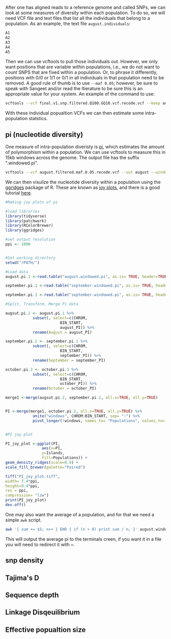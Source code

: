 After one has aligned reads to a reference genome and called SNPs, we can look at some measures of diversity within each population. To do so, we will need VCF file and text files that list all the individuals that belong to a population. As an example, the text file `august.individuals`:
```bash
A1
A2
A3
A4
A5
```
Then we can use vcftools to pull those individuals out. However, we only want positions that are variable *within* populations, i.e., we do not want to count SNPS that are fixed within a population. Or, to phrase it differently, positions with 0/0 or 1/1 or 0/1 in all individuals in that population need to be removed. A good rule of thumb is to use `--maf 0.05`; however, be sure to speak with Sangeet and/or read the ltierature to be sure this is an appropriate value for your system. An example of the command to use:
```bash
vcftools --vcf final.v1.snp.filtered.Q100.GQ10.vcf.recode.vcf --keep august.individuals --maf 0.05 --recode --recode-INFO-all --out august.filtered.maf.0.05
```
With these individual popualtion VCFs we can then estimate some intra-population statstics.

## pi (nucleotide diversity)

One measure of intra-population diveristy is [pi](https://en.wikipedia.org/wiki/Nucleotide_diversity), which estimates the amount of polymorphism within a population. We can use vcftools to measure this in 15kb windows across the genome. The output file has the suffix ".windowed.pi".
```bash
vcftools --vcf august.filtered.maf.0.05.recode.vcf --out august --window-pi 15000
```
We can then visulize the nucleotide diversity within a population using the [ggridges](https://github.com/wilkelab/ggridges) package of R. These are known as [joy plots](https://katherinemwood.github.io/post/joy/), and there is a good tutorial [here](https://wilkelab.org/ggridges/articles/introduction.html).
```R
#Making joy plots of pi

#load libraries
library(tidyverse)
library(patchwork)
library(RColorBrewer)
library(ggridges)

#set output resolution
ppi <- 1000


#Set working directory
setwd("/PATH/")

#Load data
august.pi.1 <-read.table("august.windowed.pi", as.is= TRUE, header=TRUE)

september.pi.1 <-read.table("september.windowed.pi", as.is= TRUE, header=TRUE)

september.pi.1 <-read.table("september.windowed.pi", as.is= TRUE, header=TRUE)

#Split, Transform, Merge Pi data

augsut.pi.2 <- august.pi.1 %>%
			subset(, select=c(CHROM,
						BIN_START,
						august_PI)) %>%
			rename(August = augsut_PI)

september.pi.2 <- september.pi.1 %>%
			subset(, select=c(CHROM,
						BIN_START,
						september_PI)) %>%
			rename(September = september_PI)

october.pi.2 <- october.pi.1 %>%
			subset(, select=c(CHROM,
						BIN_START,
						october_PI)) %>%
			rename(October = october_PI)

merge1 <-merge(augsut.pi.2, september.pi.2, all.x=TRUE, all.y=TRUE)


PI <-merge(merge1, october.pi.2, all.x=TRUE, all.y=TRUE) %>%
			unite("windows", CHROM:BIN_START, sep= ":") %>%
			pivot_longer(!windows, names_to= "Populations", values_to= "PI")


#PI joy plot

PI_joy_plot <-ggplot(PI,
				aes(x=PI,
				y=Islands,
				fill=Populations)) +
geom_density_ridges(scale=0.9) +
scale_fill_brewer(palette="Paired")

tiff("PI_joy_plot.tiff",
width= 7.4*ppi,
height=9.4*ppi,
res = ppi,
compression= "lzw")
print(PI_joy_plot)
dev.off()
```

One may also want the average of a population, and for that we need a simple `awk` script.
```bash
awk '{ sum += $5; n++ } END { if (n > 0) print sum / n; }' august.windowed.pi
```
This will output the average pi to the terminals creen, if you want it in a file you will need to redirect it with `>`.

## snp density


## Tajima's D

## Sequence depth

## Linkage Disqeuilibrium

## Effective popualtion size
